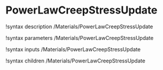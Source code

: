 <!-- MOOSE Documentation Stub: Remove this when content is added. -->

# PowerLawCreepStressUpdate
!syntax description /Materials/PowerLawCreepStressUpdate

!syntax parameters /Materials/PowerLawCreepStressUpdate

!syntax inputs /Materials/PowerLawCreepStressUpdate

!syntax children /Materials/PowerLawCreepStressUpdate
